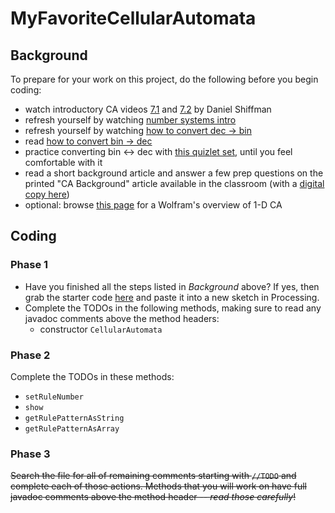 # MyFavoriteCellularAutomata

## Background
To prepare for your work on this project, do the following before you begin coding:
- watch introductory CA videos [7.1](https://edpuzzle.com/assignments/5a6b36d92dba5940cf6c0f77/watch) and [7.2](https://edpuzzle.com/assignments/5a6b37282dba5940cf6c141f/watch) by Daniel Shiffman
- refresh yourself by watching [number systems intro](https://edpuzzle.com/assignments/5a20b8cb21b2c94114399c11/watch)
- refresh yourself by watching [how to convert dec -> bin](https://edpuzzle.com/assignments/5a20b8cb2a8e184120e22c22/watch)
- read [how to convert bin -> dec](https://docs.google.com/presentation/d/14XQQYtVhPLNQhAImkuC-J1lQsUS8d5SP8fYUjnGtvrM/edit?usp=sharing)
- practice converting bin <-> dec with [this quizlet set](https://quizlet.com/_4cue4m), until you feel comfortable with it 
- read a short background article and answer a few prep questions on the printed "CA Background" article available in the classroom (with a [digital copy here](https://drive.google.com/file/d/1BQXwRCNSs0nSYimqY1PKqEtDFoY3bE1a/view?usp=sharing))
- optional: browse [this page](http://mathworld.wolfram.com/ElementaryCellularAutomaton.html) for a Wolfram's overview of 1-D CA

## Coding
### Phase 1
- Have you finished all the steps listed in _Background_ above? If yes, then grab the starter code [here](https://raw.githubusercontent.com/woodstockcs/MyFavoriteCellularAutomata/master/MyFavoriteCellularAutomata.pde) and paste it into a new sketch in Processing.
- Complete the TODOs in the following methods, making sure to read any javadoc comments above the method headers:
  - constructor `CellularAutomata`

### Phase 2
Complete the TODOs in these methods:
- `setRuleNumber`
- `show`
- `getRulePatternAsString`
- `getRulePatternAsArray`

### Phase 3

~~Search the file for all of remaining comments starting with `//TODO` and complete each of those actions. Methods that you will work on have full javadoc comments above the method header -- *read those carefully*!~~
